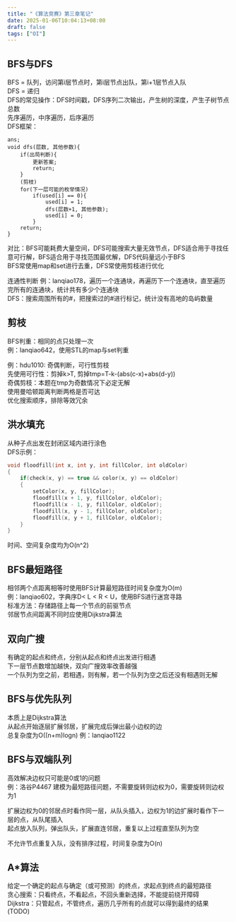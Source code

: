 ```yaml
---
title: "《算法竞赛》第三章笔记"
date: 2025-01-06T10:04:13+08:00
draft: false
tags: ["OI"]
---
```


## BFS与DFS

BFS = 队列，访问第i层节点时，第i层节点出队，第i+1层节点入队  
DFS = 递归  
DFS的常见操作：DFS时间戳，DFS序列二次输出，产生树的深度，产生子树节点总数  
先序遍历，中序遍历，后序遍历  
DFS框架：
```
ans;
void dfs(层数, 其他参数){
    if(出局判断){
        更新答案;
        return;
    }
    (剪枝)
    for(下一层可能的枚举情况)
        if(used[i] == 0){
            used[i] = 1;
            dfs(层数+1, 其他参数);
            used[i] = 0;
        }
    return;
}
```

对比：BFS可能耗费大量空间，DFS可能搜索大量无效节点，DFS适合用于寻找任意可行解，BFS适合用于寻找范围最优解，DFS代码量远小于BFS  
BFS常使用map和set进行去重，DFS常使用剪枝进行优化  

连通性判断
例：lanqiao178，遍历一个连通块，再遍历下一个连通块，直至遍历完所有的连通块，统计共有多少个连通块  
DFS：搜索周围所有的#，把搜索过的#进行标记，统计没有高地的岛屿数量  

## 剪枝

BFS判重：相同的点只处理一次  
例：lanqiao642，使用STL的map与set判重  

例：hdu1010: 奇偶判断，可行性剪枝  
先使用可行性：剪掉k>T, 剪掉tmp=T-k-(abs(c-x)+abs(d-y))  
奇偶剪枝：本题在tmp为奇数情况下必定无解  
使用曼哈顿距离判断两格是否可达  
优化搜索顺序，排除等效冗余  

## 洪水填充
从种子点出发在封闭区域内进行涂色  
DFS示例：
```C++
void floodfill(int x, int y, int fillColor, int oldColor)
{
    if(check(x, y) == true && color(x, y) == oldColor)
    {
        setColor(x, y, fillColor);
        floodfill(x + 1, y, fillColor, oldColor);
        floodfill(x - 1, y, fillColor, oldColor);
        floodfill(x, y - 1, fillColor, oldColor);
        floodfill(x, y + 1, fillColor, oldColor);
    }
}
```
时间、空间复杂度均为O(n^2)  

## BFS最短路径
相邻两个点距离相等时使用BFS计算最短路径时间复杂度为O(m)  
例：lanqiao602，字典序D< L < R < U，使用BFS进行迷宫寻路  
标准方法：存储路径上每一个节点的前驱节点  
邻居节点间距离不同时应使用Dijkstra算法  

## 双向广搜

有确定的起点和终点，分别从起点和终点出发进行相遇  
下一层节点数增加越快，双向广搜效率改善越强  
一个队列为空之前，若相遇，则有解，若一个队列为空之后还没有相遇则无解  

## BFS与优先队列

本质上是Dijkstra算法  
从起点开始逐层扩展邻居，扩展完成后弹出最小边权的边  
总复杂度为O((n+m)logn)
例：lanqiao1122  

## BFS与双端队列

高效解决边权只可能是0或1的问题  
例：洛谷P4467
建模为最短路径问题，不需要旋转则边权为0，需要旋转则边权为1  

扩展边权为0的邻居点时看作同一层，从队头插入，边权为1的边扩展时看作下一层的点，从队尾插入  
起点放入队列，弹出队头，扩展直连邻居，重复以上过程直至队列为空  

不允许节点重复入队，没有排序过程，时间复杂度为O(n)  

## A*算法

给定一个确定的起点与确定（或可预测）的终点，求起点到终点的最短路径  
贪心搜索：只看终点，不看起点，不回头重新选择，不能提前绕开障碍  
Dijkstra：只管起点，不管终点，遍历几乎所有的点就可以得到最终的结果  
(TODO)